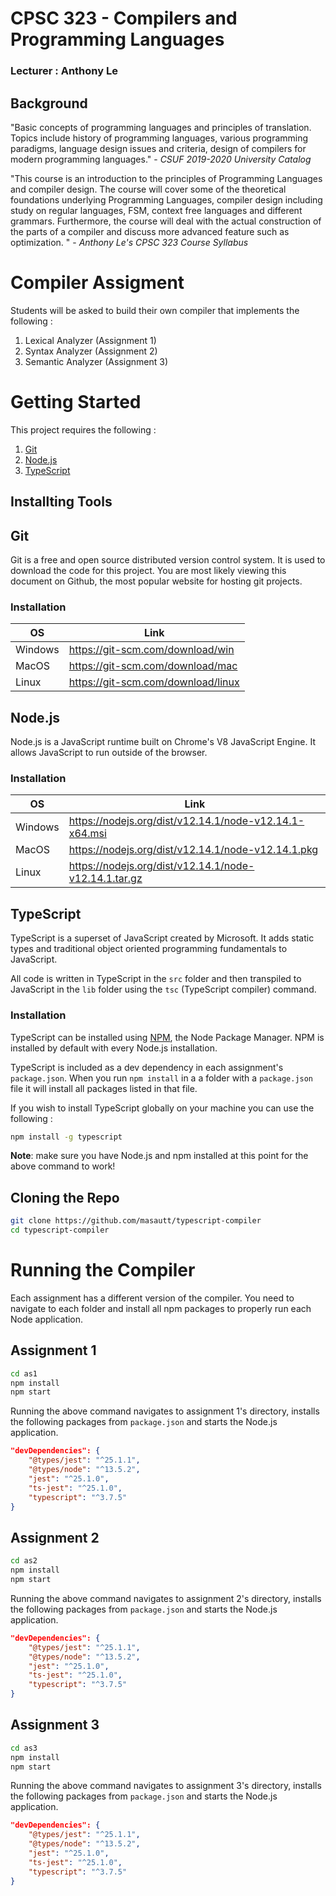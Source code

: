 # CPSC 323 - Compilers and Programming Languages

### Lecturer : Anthony Le

## Background

"Basic concepts of programming languages and principles of translation. Topics include history of programming languages, various programming paradigms, language design issues and criteria, design of compilers for modern programming languages." - _CSUF 2019-2020 University Catalog_

"This course is an introduction to the principles of Programming Languages and compiler design. The
course will cover some of the theoretical foundations underlying Programming Languages, compiler
design including study on regular languages, FSM, context free languages and different grammars.
Furthermore, the course will deal with the actual construction of the parts of a compiler and discuss more
advanced feature such as optimization. " - _Anthony Le's CPSC 323 Course Syllabus_

# Compiler Assigment

Students will be asked to build their own compiler that implements the following :

1. Lexical Analyzer (Assignment 1)
2. Syntax Analyzer (Assignment 2)
3. Semantic Analyzer (Assignment 3)

# Getting Started

This project requires the following :

1. [Git](https://git-scm.com/)
2. [Node.js](https://nodejs.org/)
3. [TypeScript](https://www.typescriptlang.org/)

## Installting Tools

## Git

Git is a free and open source distributed version control system. It is used to download the code for this project. You are most likely viewing this document on Github, the most popular website for hosting git projects.

### Installation

| OS      | Link                               |
| ------- | ---------------------------------- |
| Windows | https://git-scm.com/download/win   |
| MacOS   | https://git-scm.com/download/mac   |
| Linux   | https://git-scm.com/download/linux |

## Node.js

Node.js is a JavaScript runtime built on Chrome's V8 JavaScript Engine. It allows JavaScript to run outside of the browser.

### Installation

| OS      | Link                                                   |
| ------- | ------------------------------------------------------ |
| Windows | https://nodejs.org/dist/v12.14.1/node-v12.14.1-x64.msi |
| MacOS   | https://nodejs.org/dist/v12.14.1/node-v12.14.1.pkg     |
| Linux   | https://nodejs.org/dist/v12.14.1/node-v12.14.1.tar.gz  |

## TypeScript

TypeScript is a superset of JavaScript created by Microsoft. It adds static types and traditional object oriented programming fundamentals to JavaScript.

All code is written in TypeScript in the `src` folder and then transpiled to JavaScript in the `lib` folder using the `tsc` (TypeScript compiler) command.

### Installation

TypeScript can be installed using [NPM](https://www.npmjs.com/), the Node Package Manager. NPM is installed by default with every Node.js installation.

TypeScript is included as a dev dependency in each assignment's `package.json`. When you run `npm install` in a a folder with a `package.json` file it will install all packages listed in that file.

If you wish to install TypeScript globally on your machine you can use the following :

```bash
npm install -g typescript
```

**Note**: make sure you have Node.js and npm installed at this point for the above command to work!

## Cloning the Repo

```bash
git clone https://github.com/masautt/typescript-compiler
cd typescript-compiler
```

# Running the Compiler

Each assignment has a different version of the compiler. You need to navigate to each folder and install all npm packages to properly run each Node application.

## Assignment 1

```bash
cd as1
npm install
npm start
```

Running the above command navigates to assignment 1's directory, installs the following packages from `package.json` and starts the Node.js application.

```json
"devDependencies": {
    "@types/jest": "^25.1.1",
    "@types/node": "^13.5.2",
    "jest": "^25.1.0",
    "ts-jest": "^25.1.0",
    "typescript": "^3.7.5"
}
```

## Assignment 2

```bash
cd as2
npm install
npm start
```

Running the above command navigates to assignment 2's directory, installs the following packages from `package.json` and starts the Node.js application.

```json
"devDependencies": {
    "@types/jest": "^25.1.1",
    "@types/node": "^13.5.2",
    "jest": "^25.1.0",
    "ts-jest": "^25.1.0",
    "typescript": "^3.7.5"
}
```

## Assignment 3

```bash
cd as3
npm install
npm start
```

Running the above command navigates to assignment 3's directory, installs the following packages from `package.json` and starts the Node.js application.

```json
"devDependencies": {
    "@types/jest": "^25.1.1",
    "@types/node": "^13.5.2",
    "jest": "^25.1.0",
    "ts-jest": "^25.1.0",
    "typescript": "^3.7.5"
}
```

#####
